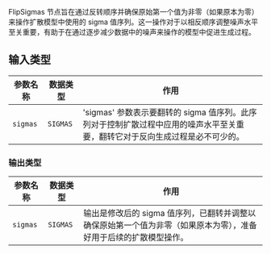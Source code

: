 FlipSigmas 节点旨在通过反转顺序并确保原始第一个值为非零（如果原本为零）来操作扩散模型中使用的 sigma 值序列。这一操作对于以相反顺序调整噪声水平至关重要，有助于在通过逐步减少数据中的噪声来操作的模型中促进生成过程。

## 输入类型

| 参数名称 | 数据类型 | 作用                                                         |
|----------|----------|--------------------------------------------------------------|
| `sigmas` | `SIGMAS`| 'sigmas' 参数表示要翻转的 sigma 值序列。此序列对于控制扩散过程中应用的噪声水平至关重要，翻转它对于反向生成过程是必不可少的。 |

### 输出类型

| 参数名称 | 数据类型 | 作用                                                         |
|----------|----------|--------------------------------------------------------------|
| `sigmas` | `SIGMAS`| 输出是修改后的 sigma 值序列，已翻转并调整以确保原始第一个值为非零（如果原本为零），准备好用于后续的扩散模型操作。 |